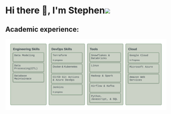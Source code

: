 # Hi there 👋, I'm Stephen![](https://via.placeholder.com/15/008000/000000?text=+) 
## Academic experience:


![Hello](https://github.com/Stephen-Data-Engineer-Public/BASIC-PYTHON-PROJECT/blob/main/Blank%20diagram%20(22).png?raw=true)
<!--
**Stephen-Data-Engineer-Public/Stephen-Data-Engineer-Public** is a ✨ _special_ ✨ repository because its `README.md` (this file) appears on your GitHub profile.

Here are some ideas to get you started:

- 🔭 I’m currently working on ...
- 🌱 I’m currently learning ...
- 👯 I’m looking to collaborate on ...
- 🤔 I’m looking for help with ...
- 💬 Ask me about ...
- 📫 How to reach me: ...
- 😄 Pronouns: ...
- ⚡ Fun fact: ...
-->
